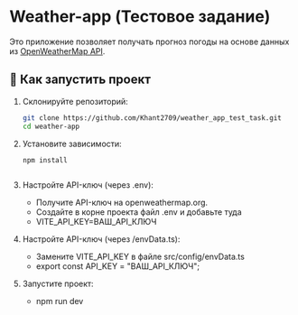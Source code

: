 # Weather-app (Тестовое задание)

Это приложение позволяет получать прогноз погоды на основе данных из [OpenWeatherMap API](https://openweathermap.org/).

## 🚀 Как запустить проект

1. Склонируйте репозиторий:
   ```sh
   git clone https://github.com/Khant2709/weather_app_test_task.git
   cd weather-app
   
2. Установите зависимости:
    ``` 
   npm install
    
    
3. Настройте API-ключ (через .env):
    * Получите API-ключ на openweathermap.org.
    * Создайте в корне проекта файл .env и добавьте туда
    * VITE_API_KEY=ВАШ_API_КЛЮЧ
    
    
4. Настройте API-ключ (через /envData.ts):
    * Замените VITE_API_KEY в файле src/config/envData.ts
    * export const API_KEY = "ВАШ_API_КЛЮЧ";
    
    
5. Запустите проект:
    * npm run dev